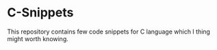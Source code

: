 # C-Snippets
This repository contains few code snippets for C language which I thing might worth knowing.

